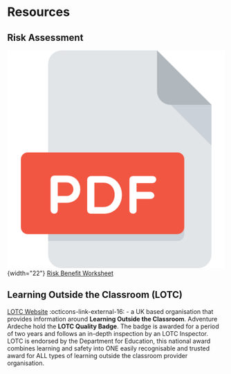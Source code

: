 # Resources

## Risk Assessment
![](../assets/images/pdf.png){width="22"} [Risk Benefit Worksheet](../pdf/risk-benefit-exercise.pdf)

## Learning Outside the Classroom (LOTC)
[LOTC Website](https://www.lotc.org.uk/) :octicons-link-external-16: - a UK based organisation that provides information around **Learning Outside the Classroom**.  Adventure Ardeche hold the **LOTC Quality Badge**.  The badge is awarded for a period of two years and follows an in-depth inspection by an LOTC Inspector. LOTC is endorsed by the Department for Education, this national award combines learning and safety into ONE easily recognisable and trusted award for ALL types of learning outside the classroom provider organisation.